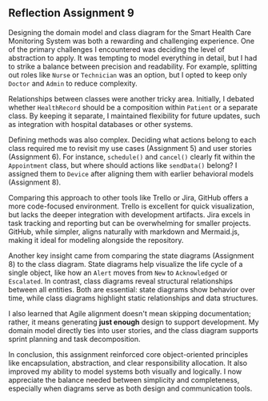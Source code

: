 
## Reflection Assignment 9

Designing the domain model and class diagram for the Smart Health Care Monitoring System was both a rewarding and challenging experience. One of the primary challenges I encountered was deciding the level of abstraction to apply. It was tempting to model everything in detail, but I had to strike a balance between precision and readability. For example, splitting out roles like `Nurse` or `Technician` was an option, but I opted to keep only `Doctor` and `Admin` to reduce complexity.

Relationships between classes were another tricky area. Initially, I debated whether `HealthRecord` should be a composition within `Patient` or a separate class. By keeping it separate, I maintained flexibility for future updates, such as integration with hospital databases or other systems.

Defining methods was also complex. Deciding what actions belong to each class required me to revisit my use cases (Assignment 5) and user stories (Assignment 6). For instance, `schedule()` and `cancel()` clearly fit within the `Appointment` class, but where should actions like `sendData()` belong? I assigned them to `Device` after aligning them with earlier behavioral models (Assignment 8).

Comparing this approach to other tools like Trello or Jira, GitHub offers a more code-focused environment. Trello is excellent for quick visualization, but lacks the deeper integration with development artifacts. Jira excels in task tracking and reporting but can be overwhelming for smaller projects. GitHub, while simpler, aligns naturally with markdown and Mermaid.js, making it ideal for modeling alongside the repository.

Another key insight came from comparing the state diagrams (Assignment 8) to the class diagram. State diagrams help visualize the life cycle of a single object, like how an `Alert` moves from `New` to `Acknowledged` or `Escalated`. In contrast, class diagrams reveal structural relationships between all entities. Both are essential: state diagrams show behavior over time, while class diagrams highlight static relationships and data structures.

I also learned that Agile alignment doesn't mean skipping documentation; rather, it means generating **just enough** design to support development. My domain model directly ties into user stories, and the class diagram supports sprint planning and task decomposition.

In conclusion, this assignment reinforced core object-oriented principles like encapsulation, abstraction, and clear responsibility allocation. It also improved my ability to model systems both visually and logically. I now appreciate the balance needed between simplicity and completeness, especially when diagrams serve as both design and communication tools.


